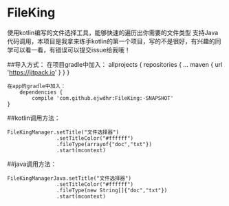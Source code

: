 # FileKing
 使用kotlin编写的文件选择工具，能够快速的遍历出你需要的文件类型
支持Java代码调用，本项目是我拿来练手kotlin的第一个项目，写的不是很好，有兴趣的同学可以看一看，有错误可以提交issue给我哦！

##导入方式：
	在项目gradle中加入：
		allprojects {
		repositories {
			...
			maven { url 'https://jitpack.io' }
		}
	}
	
	在app的gradle中加入：
		dependencies {
	        compile 'com.github.ejwdhr:FileKing:-SNAPSHOT'
	}
 
##kotlin调用方法：

	FileKingManager.setTitle("文件选择器")
					.setTitleColor("#ffffff")
					.fileType(arrayof{"doc","txt"})
					.start(mcontext)								
##java调用方法：
  
	FileKingManagerJava.setTitle("文件选择器")
					.setTitleColor("#ffffff")
					.fileType(new String[]{"doc","txt"})
					.start(mcontext)
				
 
				 
